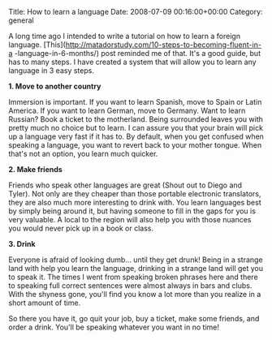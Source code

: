 Title: How to learn a language
Date: 2008-07-09 00:16:00+00:00
Category: general

A long time ago I intended to write a tutorial on how to learn a foreign
language. [This](http://matadorstudy.com/10-steps-to-becoming-fluent-in-a
-language-in-6-months/) post reminded me of that. It's a good guide, but has
to many steps. I have created a system that will allow you to learn any
language in 3 easy steps.

  
  
  
**1. Move to another country**  

  
  
  
Immersion is important. If you want to learn Spanish, move to Spain or Latin
America. If you want to learn German, move to Germany. Want to learn Russian?
Book a ticket to the motherland. Being surrounded leaves you with pretty much
no choice but to learn. I can assure you that your brain will pick up a
language very fast if it has to. By default, when you get confused when
speaking a language, you want to revert back to your mother tongue. When
that's not an option, you learn much quicker.

  
  
  
**2. Make friends**  

  
  
  
Friends who speak other languages are great (Shout out to Diego and Tyler).
Not only are they cheaper than those portable electronic translators, they are
also much more interesting to drink with. You learn languages best by simply
being around it, but having someone to fill in the gaps for you is very
valuable. A local to the region will also help you with those nuances you
would never pick up in a book or class.

  
  
  
**3. Drink**  

  
  
  
Everyone is afraid of looking dumb... until they get drunk! Being in a strange
land with help you learn the language, drinking in a strange land will get you
to speak it. The times I went from speaking broken phrases here and there to
speaking full correct sentences were almost always in bars and clubs. With the
shyness gone, you'll find you know a lot more than you realize in a short
amount of time.

  
  
  
So there you have it, go quit your job, buy a ticket, make some friends, and
order a drink. You'll be speaking whatever you want in no time!

